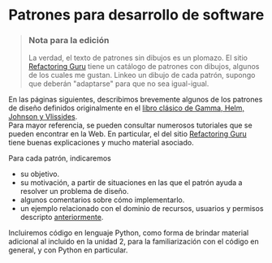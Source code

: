# Patrones para desarrollo de software

> ### Nota para la edición
> La verdad, el texto de patrones sin dibujos es un plomazo. El sitio [Refactoring Guru](https://refactoring.guru/) tiene un catálogo de patrones con dibujos, algunos de los cuales me gustan. Linkeo un dibujo de cada patrón, supongo que deberán "adaptarse" para que no sea igual-igual.

En las páginas siguientes, describimos brevemente algunos de los patrones de diseño definidos originalmente en el [libro clásico de Gamma, Helm, Johnson y Vlissides](https://www.amazon.com/-/es/Erich-Gamma-ebook/dp/B000SEIBB8).  
Para mayor referencia, se pueden consultar numerosos tutoriales que se pueden encontrar en la Web. En particular, el del sitio [Refactoring Guru](https://refactoring.guru/design-patterns) tiene buenas explicaciones y mucho material asociado.

Para cada patrón, indicaremos
- su objetivo.
- su motivación, a partir de situaciones en las que el patrón ayuda a resolver un problema de diseño.
- algunos comentarios sobre cómo implementarlo.
- un ejemplo relacionado con el dominio de recursos, usuarios y permisos descripto [anteriormente](../abstracciones-paradigmas/oop-algo-mas.md).

Incluiremos código en lenguaje Python, como forma de brindar material adicional al incluido en la unidad 2, para la familiarización con el código en general, y con Python en particular.